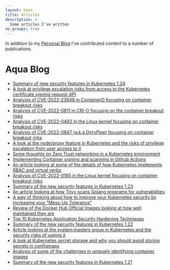 ```yaml
---
layout: base
title: Articles
description: >
  Some articles I've written
no_groups: true
---
```


In addition to my <a href="https://raesene.github.io">Personal Blog</a> I've contributed content to a number of publications.

<h1>Aqua Blog</h1>

<ul>
<li><a href="https://blog.aquasec.com/kubernetes-1.24">Summary of new security features in Kubernetes 1.24</a></li>
<li><a href="https://blog.aquasec.com/kubernetes-rbac-privilige-escalation">A look at privilege escalation risks from access to the Kubernetes certificate signing request API</a></li>
<li><a href="https://blog.aquasec.com/cve-2022-23648-containerd-cri-plugin">Analysis of CVE-2022-23648 in ContainerD focusing on container breakout risks</a></li>
<li><a href="https://blog.aquasec.com/cve-2022-0811-cri-o-vulnerability">Analysis of CVE-2022-0811 in CRI-O focusing on the container breakout risks</a></li>
<li><a href="https://blog.aquasec.com/new-linux-kernel-vulnerability-escaping-containers-by-abusing-cgroups">Analysis of CVE-2022-0492 in the Linux kernel focusing on container breakout risks</a></li>
<li><a href="https://blog.aquasec.com/cve-2022-0847-dirty-pipe-linux-vulnerability">Analysis of CVE-2022-0847 (a.k.a DirtyPipe) focusing on container breakout rirks</a></li>
<li><a href="https://blog.aquasec.com/privilege-escalation-kubernetes-rbac">A look at the node/proxy feature in Kubernetes and the risks of privilege escalation from user access to it</a></li>
<li><a href="https://blog.aquasec.com/zero-trust-kubernetes">Some thoughts on Zero Trust networking in a Kubernetes environment</a></li>
<li><a href="https://blog.aquasec.com/trivy-github-actions-security-cicd-pipeline">Implementing Container signing and scanning in Github Actions</a></li>
<li><a href="https://blog.aquasec.com/kubernetes-verbs">An article looking at some of the details of how Kubernetes implements RBAC and virtual verbs</a></li>
<li><a href="https://blog.aquasec.com/cve-2022-0185-linux-kernel-container-escape-in-kubernetes">Analysis of CVE-2022-0185 in the Linux kernel focusing on container breakout risks</a></li>
<li><a href="https://blog.aquasec.com/kubernetes-version-1.23-security-features">Summary of the new security features in Kubernetes 1.23</a></li>
<li><a href="https://blog.aquasec.com/trivy-golang-scanning">An article looking at how Trivy scans Golang programs for vulnerabilities</a></li>
<li><a href="https://blog.aquasec.com/kubernetes-security-priorities">A way of thinking about how to improve your Kubernetes security by increasing your "Mess-Up Tolerance"</a></li>
<li><a href="https://blog.aquasec.com/docker-official-images">Review of the Docker Hub Official Images looking at how well maintained they are</a></li>
<li><a href="https://blog.aquasec.com/kubernetes-hardening-techniques">Top 10 Kubernetes Application Security Hardening Techniques</a></li>
<li><a href="https://blog.aquasec.com/kubernetes-version-1.22-security-features">Summary of the new security features in Kubernetes 1.22</a></li>
<li><a href="https://blog.aquasec.com/kubernetes-authorization">Article looking at the system:masters group in Kubernetes and the security risks of useing it</a></li>
<li><a href="https://blog.aquasec.com/kubernetes-configmap-secrets">A look at Kubernetes secret storage and why you should avoid storing secrets in configmaps</a></li>
<li><a href="https://blog.aquasec.com/docker-image-tags">Analysis of some of the challenges in uniquely identifying container images</a></li>
<li><a href="https://blog.aquasec.com/kubernetes-version-1.21-features">Summary of the new security features in Kubernetes 1.21</a></li>
</ul>
